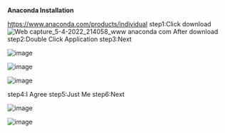 ****Anaconda Installation****


https://www.anaconda.com/products/individual
step1:Click download 
![Web capture_5-4-2022_214058_www anaconda com](https://user-images.githubusercontent.com/53806378/161798409-82f1449a-f74c-4b20-a0bd-a8591e29df3d.jpeg)
After download
step2:Double Click Application
step3:Next 

![image](https://user-images.githubusercontent.com/53806378/161799256-6a7fa9c0-5e21-4b28-9608-49d3dcdce08a.png)


![image](https://user-images.githubusercontent.com/53806378/161799330-437bda96-0ed2-4618-b539-c9793f129fb3.png)


![image](https://user-images.githubusercontent.com/53806378/161799581-414d58b6-2cdb-4b97-80a2-ce93d1f2eae5.png)


step4:I Agree 
step5:Just Me 
step6:Next 

![image](https://user-images.githubusercontent.com/53806378/161798780-e1f9bcb4-5886-405f-a422-640a04bfc51c.png)


![image](https://user-images.githubusercontent.com/53806378/161799672-a4399ca2-addd-4054-aa6a-a31db50e3b76.png)


